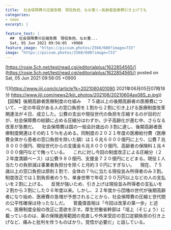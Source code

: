 ```yaml
---
title:  社会保障費の圧縮急務　現役負担、なお重く—高齢者医療費引き上げでも  
categories:
- news
excerpt: |
  
feature_text: |
  ##  社会保障費の圧縮急務　現役負担、なお重...
  Sat, 05 Jun 2021 09:56:05  +0900
feature_image: "https://picsum.photos/2560/600?image=733"
image: "https://picsum.photos/2560/600?image=733"
---
```


[https://rosie.5ch.net/test/read.cgi/editorialplus/1622854565/](https://rosie.5ch.net/test/read.cgi/editorialplus/1622854565/)
posted on Sat, 05 Jun 2021 09:56:05  +0900

<!--more-->

![](https://www.jiji.com/jc/article?k=2021060401090 2021年06月05日07時18分 [https://www.jiji.com/news2/kiji_photos/202106/20210604ax08S_p.jpg)](https://www.jiji.com/news2/kiji_photos/202106/20210604ax08S_p.jpg)) 【図解】後期高齢者医療制度の仕組み 　７５歳以上の後期高齢者の医療費について、一定の年収がある人の窓口負担を１割から２割に引き上げる医療制度改革関連法が４日、成立した。公費の支出や現役世代の負担を圧縮するのが目的だが、社会保障費の総額に占める圧縮分はわずか。少子高齢化が進む中、さらなる改革が急務だ。 　社会保障費は国の一般会計歳出の３割に達し、後期高齢者医療制度関連はその約１５％を占める。同制度の２０２１年度の医療給付費（医療費全体から患者の窓口負担を除いた額）は１６兆６０００億円に上り、公費７兆８０００億円、現役世代からの支援金６兆８０００億円、高齢者の保険料１兆４０００億円などで賄っている。 　これに対し今回の制度改正による圧縮分（２２年度満額ベース）は公費９８０億円、支援金７２０億円にとどまる。現役１人当たりの負担減は事業者負担分を除くと月約３０円にすぎない。 　現在、７５歳以上の窓口負担は原則１割で、全体の７％に当たる現役並み所得者のみ３割。制度改正では１割負担者のうち、単身世帯で年収２００万円以上などの人の支払いを２割に上げる。 　反発が強いため、引き上げは現役並み所得者の支払いを２割から３割にした０６年度以来。しかし、２２年度から団塊の世代が後期高齢者になり始め、医療費の急増が予想されることから、社会保障費の圧縮と世代間の公平性確保は待ったなしだ。 　菅義偉首相は「今回は改革の第一歩」と述べ、医療制度全般の改正に意欲を示す。厚生労働省幹部は「俎上（そじょう）に載っているのは、薬の保険適用範囲の見直しや外来受診の窓口定額負担の引き上げなど、痛みと批判を伴うものばかり。覚悟が必要だ」と話している。
